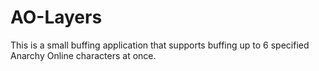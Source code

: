 # AO-Layers
This is a small buffing application that supports buffing up to 6 specified Anarchy Online characters at once.
